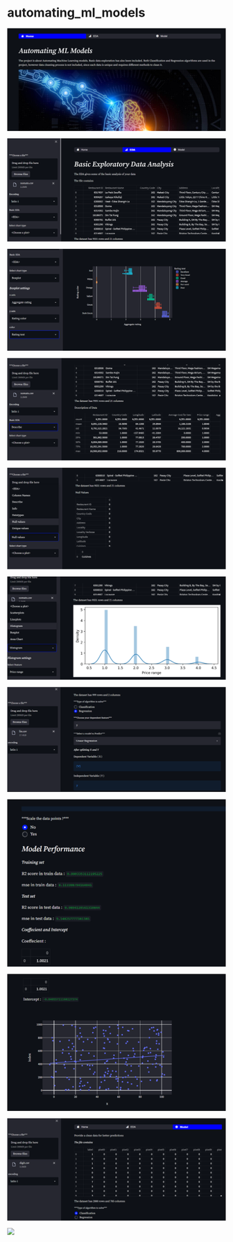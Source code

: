 # automating_ml_models


![Home!!](images/img1.png)


![](images/img2.png)


![](images/img3.png)


![](images/img4.png)


![](images/img5.png)

![](images/img6.png)


![](images/img7.png)


![](images/img8.png)


![](images/img10.png)


![](images/img11.png)

![](images/img12.png)

